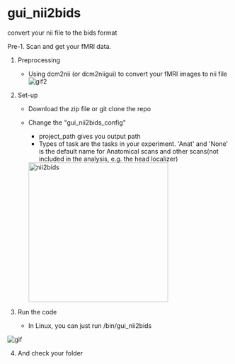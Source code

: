 # gui_nii2bids
convert your nii file to the bids format



Pre-1. Scan and get your fMRI data.
        
        
1.  Preprocessing
    * Using dcm2nii (or dcm2niigui) to convert your fMRI images to nii file
![gif2](https://user-images.githubusercontent.com/2226218/37960779-c7700654-31b6-11e8-82f3-643aa82ca4ab.gif)

2.  Set-up
    * Download the zip file or git clone the repo

    * Change the "gui_nii2bids_config"
        *  project_path gives you output path  
        *  Types of task are the tasks in your experiment. 'Anat' and 'None' is the default name for Anatomical scans and other scans(not included in the analysis, e.g. the head localizer) 
        <img width="315" alt="nii2bids" src="https://user-images.githubusercontent.com/2226218/37958721-81beaf3e-31b1-11e8-9c80-8d04b585aa13.png">
        
3. Run the code
    * In Linux, you can just run /bin/gui_nii2bids
    
![gif](https://user-images.githubusercontent.com/2226218/37960476-086a60ba-31b6-11e8-932a-f34db3c62d9a.gif)


4. And check your folder
